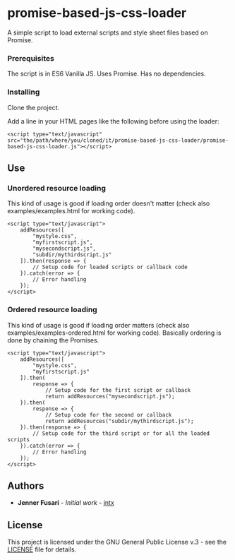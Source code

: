 # promise-based-js-css-loader
A simple script to load external scripts and style sheet files based on Promise.

### Prerequisites

The script is in ES6 Vanilla JS. Uses Promise. Has no dependencies.

### Installing

Clone the project.

Add a line in your HTML pages like the following before using the loader:
```
<script type="text/javascript" src="the/path/where/you/cloned/it/promise-based-js-css-loader/promise-based-js-css-loader.js"></script>
```

## Use
### Unordered resource loading

This kind of usage is good if loading order doesn't matter (check also examples/examples.html for working code).

```
<script type="text/javascript">
	addResources([
		"mystyle.css",
		"myfirstscript.js",
		"mysecondscript.js",
		"subdir/mythirdscript.js"
	]).then(response => {
		// Setup code for loaded scripts or callback code
	}).catch(error => {
		// Error handling
	});
</script>
```

### Ordered resource loading

This kind of usage is good if loading order matters (check also examples/examples-ordered.html for working code). Basically ordering is done by chaining the Promises.

```
<script type="text/javascript">
	addResources([
		"mystyle.css",
		"myfirstscript.js"
	]).then(
		response => {
			// Setup code for the first script or callback
			return addResources("mysecondscript.js");
	}).then(
		response => {
			// Setup code for the second or callback
			return addResources("subdir/mythirdscript.js");
	}).then(response => {
		// Setup code for the third script or for all the loaded scripts
	}).catch(error => {
		// Error handling
	});
</script>
```

## Authors

* **Jenner Fusari** - *Initial work* - [jntx](https://github.com/jntx)

## License

This project is licensed under the GNU General Public License v.3 - see the [LICENSE](LICENSE) file for details.